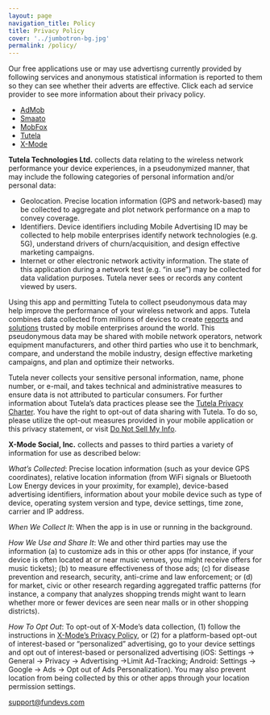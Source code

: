 ```yaml
---
layout: page
navigation_title: Policy
title: Privacy Policy
cover: '../jumbotron-bg.jpg'
permalink: /policy/
---
```


Our free applications use or may use advertisng currently provided by following services and anonymous statistical information is reported to them so they can see whether their adverts are effective. Click each ad service provider to see more information about their privacy policy.

- [AdMob](https://policies.google.com/technologies/partner-sites)
- [Smaato](https://www.smaato.com/privacy/)
- [MobFox](https://www.mobfox.com/privacy-policy/)
- [Tutela](https://www.tutela.com/privacy)
- [X-Mode](https://xmode.io/xmode-privacy-policy-2/)

**Tutela Technologies Ltd.** collects data relating to the wireless network performance your device experiences, in a pseudonymized manner, that may include the following categories of personal information and/or personal data:

 - Geolocation. Precise location information (GPS and network-based) may be collected to aggregate and plot network performance on a map to convey coverage.
 - Identifiers. Device identifiers including Mobile Advertising ID may be collected to help mobile enterprises identify network technologies (e.g. 5G), understand drivers of churn/acquisition, and design effective marketing campaigns.
 - Internet or other electronic network activity information. The state of this application during a network test (e.g. “in use”) may be collected for data validation purposes. Tutela never sees or records any content viewed by users.

Using this app and permitting Tutela to collect pseudonymous data may help improve the performance of your wireless network and apps. Tutela combines data collected from millions of devices to create [reports](https://www.tutela.com/blog) and [solutions](https://www.tutela.com/solutions) trusted by mobile enterprises around the world. This pseudonymous data may be shared with mobile network operators, network equipment manufacturers, and other third parties who use it to benchmark, compare, and understand the mobile industry, design effective marketing campaigns, and plan and optimize their networks.

Tutela never collects your sensitive personal information, name, phone number, or e-mail, and takes technical and administrative measures to ensure data is not attributed to particular consumers. For further information about Tutela’s data practices please see the [Tutela Privacy Charter](https://public.tutela.com/TutelaPrivacyCharter.pdf). You have the right to opt-out of data sharing with Tutela. To do so, please utilize the opt-out measures provided in your mobile application or this privacy statement, or visit [Do Not Sell My Info](https://www.tutela.com/opt-out).

**X-Mode Social, Inc.** collects and passes to third parties a variety of information for use as described below:

*What’s Collected*: Precise location information (such as your device GPS coordinates), relative location information (from WiFi signals or Bluetooth Low Energy devices in your proximity, for example), device-based advertising identifiers, information about your mobile device such as type of device, operating system version and type, device settings, time zone, carrier and IP address.

*When We Collect It*: When the app is in use or running in the background.

*How We Use and Share It*: We and other third parties may use the information (a) to customize ads in this or other apps (for instance, if your device is often located at or near music venues, you might receive offers for music tickets); (b) to measure effectiveness of those ads; (c) for disease prevention and research, security, anti-crime and law enforcement; or (d) for market, civic or other research regarding aggregated traffic patterns (for instance, a company that analyzes shopping trends might want to learn whether more or fewer devices are seen near malls or in other shopping districts).

*How To Opt Out*: To opt-out of X-Mode’s data collection, (1) follow the instructions in [X-Mode’s Privacy Policy](https://www.xmode.io/xmode-privacy-policy/), or (2) for a platform-based opt-out of interest-based or “personalized” advertising, go to your device settings and opt out of interest-based or personalized advertising (iOS: Settings → General → Privacy → Advertising →Limit Ad-Tracking; Android: Settings → Google → Ads → Opt out of Ads Personalization). You may also prevent location from being collected by this or other apps through your location permission settings.



support@fundevs.com